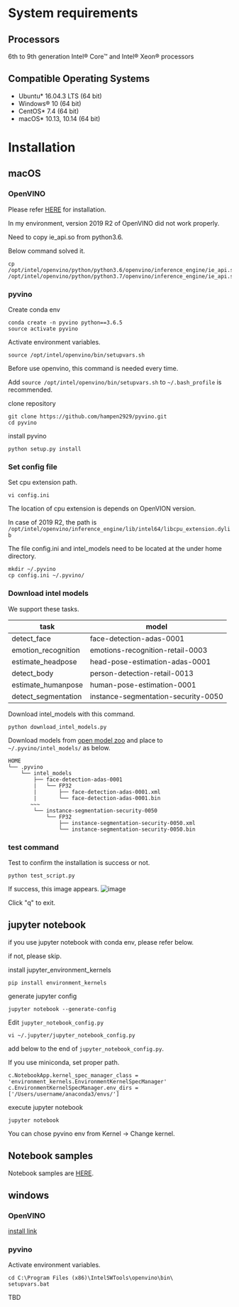 # System requirements

## Processors
6th to 9th generation Intel® Core™ and Intel® Xeon® processors

## Compatible Operating Systems
- Ubuntu* 16.04.3 LTS (64 bit)
- Windows® 10 (64 bit)
- CentOS* 7.4 (64 bit)
- macOS* 10.13, 10.14 (64 bit)

# Installation

## macOS
### OpenVINO

Please refer [HERE](https://docs.openvinotoolkit.org/latest/_docs_install_guides_installing_openvino_macos.html) for installation.

In my environment, version 2019 R2 of OpenVINO did not work properly.

Need to copy ie_api.so from python3.6.

Below command solved it.

```
cp /opt/intel/openvino/python/python3.6/openvino/inference_engine/ie_api.so /opt/intel/openvino/python/python3.7/openvino/inference_engine/ie_api.so
```

### pyvino

Create conda env
```buildoutcfg
conda create -n pyvino python==3.6.5
source activate pyvino
```

Activate environment variables.

```buildoutcfg
source /opt/intel/openvino/bin/setupvars.sh
```

Before use openvino, this command is needed every time.

Add `source /opt/intel/openvino/bin/setupvars.sh` to `~/.bash_profile` is recommended.

clone repository
```buildoutcfg
git clone https://github.com/hampen2929/pyvino.git
cd pyvino
``` 

install pyvino
```buildoutcfg
python setup.py install
```

### Set config file
Set cpu extension path.
```buildoutcfg
vi config.ini
```
The location of cpu extension is depends on OpenVION version.

In case of 2019 R2, the path is `/opt/intel/openvino/inference_engine/lib/intel64/libcpu_extension.dylib`

The file config.ini and intel_models need to be located at the under home directory. 
```buildoutcfg
mkdir ~/.pyvino
cp config.ini ~/.pyvino/
```

### Download intel models

We support these tasks.

|task                    |model                                     |
|------------------------|------------------------------------|
|detect_face             |face-detection-adas-0001            |
|emotion_recognition     |emotions-recognition-retail-0003    |
|estimate_headpose       |head-pose-estimation-adas-0001      |
|detect_body             |person-detection-retail-0013        |
|estimate_humanpose      |human-pose-estimation-0001          |
|detect_segmentation     |instance-segmentation-security-0050 |


Download intel_models with this command.
```buildoutcfg
python download_intel_models.py
```

Download models from [open model zoo](https://download.01.org/opencv/2019/open_model_zoo/R2/20190716_170000_models_bin/)
and place to `~/.pyvino/intel_models/` as below.

```
HOME
└── .pyvino
    └── intel_models
        ├── face-detection-adas-0001
        |   └── FP32
        |       ├── face-detection-adas-0001.xml
        |       └── face-detection-adas-0001.bin
       ~~~
        └── instance-segmentation-security-0050
            └── FP32
                ├── instance-segmentation-security-0050.xml
                └── instance-segmentation-security-0050.bin
```

### test command
Test to confirm the installation is success or not.
```buildoutcfg
python test_script.py
```

If success, this image appears.
![image](https://user-images.githubusercontent.com/34574033/63309083-657c4400-c330-11e9-8b72-754ab8ba9cce.png)

Click "q" to exit.

## jupyter notebook
if you use jupyter notebook with conda env, please refer below.

if not, please skip.

install jupyter_environment_kernels
```buildoutcfg
pip install environment_kernels
```

generate jupyter config
```buildoutcfg
jupyter notebook --generate-config
```

Edit `jupyter_notebook_config.py`
```buildoutcfg
vi ~/.jupyter/jupyter_notebook_config.py
``` 
add below to the end of `jupyter_notebook_config.py`.

If you use miniconda, set proper path. 
```buildoutcfg
c.NotebookApp.kernel_spec_manager_class = 'environment_kernels.EnvironmentKernelSpecManager'
c.EnvironmentKernelSpecManager.env_dirs = ['/Users/username/anaconda3/envs/']
```

execute jupyter notebook
```buildoutcfg
jupyter notebook
```
You can chose pyvino env from Kernel -> Change kernel.

## Notebook samples
Notebook samples are [HERE](https://github.com/hampen2929/pyvino/blob/master/notebook/).


## windows
### OpenVINO
[install link](https://docs.openvinotoolkit.org/latest/_docs_install_guides_installing_openvino_windows.html)

### pyvino

Activate environment variables. 
```
cd C:\Program Files (x86)\IntelSWTools\openvino\bin\
setupvars.bat
```

TBD
